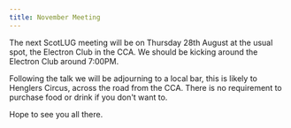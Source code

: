 ```yaml
---
title: November Meeting
---
```


The next ScotLUG meeting will be on Thursday 28th August at the usual spot, the Electron Club in the CCA. We should be kicking around the Electron Club around 7:00PM.

Following the talk we will be adjourning to a local bar, this is likely to Henglers Circus, across the road from the CCA. There is no requirement to purchase food or drink if you don't want to.

Hope to see you all there.

